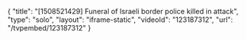 {
    "title": "[1508521429] Funeral of Israeli border police killed in attack",
    "type": "solo",
    "layout": "iframe-static",
    "videoId": "123187312",
    "url": "\/tvpembed\/123187312"
}